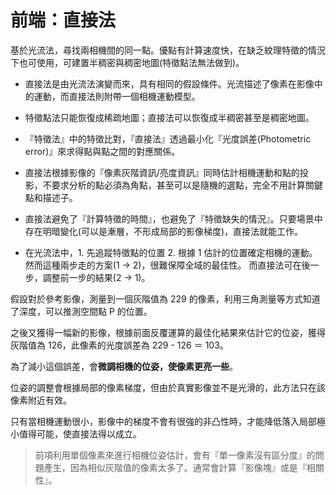 # 前端：直接法

基於光流法，尋找兩相機間的同一點。優點有計算速度快，在缺乏紋理特徵的情況下也可使用，可建置半稠密與稠密地圖(特徵點法無法做到)。

* 直接法是由光流法演變而來，具有相同的假設條件。光流描述了像素在影像中的運動，而直接法則附帶一個相機運動模型。

* 特徵點法只能恢復成稀疏地圖；直接法可以恢復成半稠密甚至是稠密地圖。

* 『特徵法』中的特徵比對，『直接法』透過最小化『光度誤差(Photometric error)』來求得點與點之間的對應關係。

* 直接法根據影像的『像素灰階資訊/亮度資訊』同時估計相機運動和點的投影，不要求分析的點必須為角點，甚至可以是隨機的選點，完全不用計算關鍵點和描述子。

* 直接法避免了『計算特徵的時間』，也避免了『特徵缺失的情況』。只要場景中存在明暗變化(可以是漸層，不形成局部的影像梯度)，直接法就能工作。

* 在光流法中，1. 先追蹤特徵點的位置 2. 根據 1 估計的位置確定相機的運動。然而這種兩步走的方案(1 → 2)，很難保障全域的最佳性。
而直接法可在後一步，調整前一步的結果(2 → 1)。

假設對於參考影像，測量到一個灰階值為 229 的像素，利用三角測量等方式知道了深度，可以推測空間點 P 的位置。

之後又獲得一幅新的影像，根據前面反覆運算的最佳化結果來估計它的位姿，獲得灰階值為 126，此像素的光度誤差為 229 - 126 ＝ 103。

為了減小這個誤差，會**微調相機的位姿，使像素更亮一些**。

位姿的調整會根據局部的像素梯度，但由於真實影像並不是光滑的，此方法只在該像素附近有效。

只有當相機運動很小，影像中的梯度不會有很強的非凸性時，才能降低落入局部極小值得可能，使直接法得以成立。

> 前項利用單個像素來進行相機位姿估計，會有『單一像素沒有區分度』的問題產生，因為相似灰階值的像素太多了。通常會計算『影像塊』或是『相關性』。

